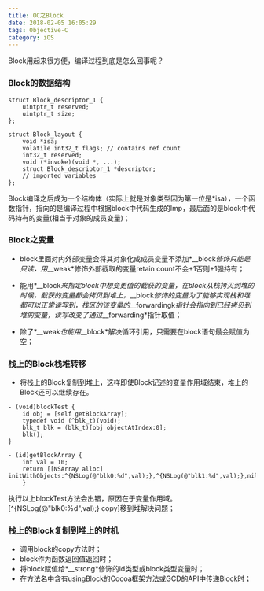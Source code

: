 ```yaml
---
title: OC之Block
date: 2018-02-05 16:05:29
tags: Objective-C
category: iOS
---
```


Block用起来很方便，编译过程到底是怎么回事呢？

### Block的数据结构

```
struct Block_descriptor_1 {
    uintptr_t reserved;
    uintptr_t size;
};
 
struct Block_layout {
    void *isa;
    volatile int32_t flags; // contains ref count
    int32_t reserved; 
    void (*invoke)(void *, ...);
    struct Block_descriptor_1 *descriptor;
    // imported variables
};
```
Block编译之后成为一个结构体（实际上就是对象类型因为第一位是*isa），一个函数指针，指向的是编译过程中根据block中代码生成的Imp，最后面的是block中代码持有的变量(相当于对象的成员变量)；

### Block之变量

* block里面对内外部变量会将其对象化成成员变量不添加*__block*修饰只能是只读，用*__weak*修饰外部截取的变量retain count不会+1否则+1强持有；

* 能用*__block*来指定block中想变更值的截获的变量，在block从栈拷贝到堆的时候，截获的变量都会拷贝到堆上，*__block*修饰的变量为了能够实现栈和堆都可以正常读写到，栈区的该变量的*__forwardingk*指针会指向到已经拷贝到堆的变量，读写改变了通过*__forwarding*指针取值；

* 除了*__weak*也能用*__block*解决循环引用，只需要在block语句最会赋值为空；

### 栈上的Block栈堆转移
* 将栈上的Block复制到堆上，这样即使Block记述的变量作用域结束，堆上的Block还可以继续存在。

```
- (void)blockTest {
    id obj = [self getBlockArray];
    typedef void (^blk_t)(void);
    blk_t blk = (blk_t)[obj objectAtIndex:0];
    blk();
}

- (id)getBlockArray {
    int val = 10;
    return [[NSArray alloc] initWithObjects:^{NSLog(@"blk0:%d",val);},^{NSLog(@"blk1:%d",val);},nil];
    }
```
执行以上blockTest方法会出错，原因在于变量作用域。
 [^{NSLog(@"blk0:%d",val);} copy]移到堆解决问题；

### 栈上的Block复制到堆上的时机
* 调用block的copy方法时；
* block作为函数返回值返回时；
* 将block赋值给*__strong*修饰的id类型或block类型变量时；
* 在方法名中含有usingBlock的Cocoa框架方法或GCD的API中传递Block时；



